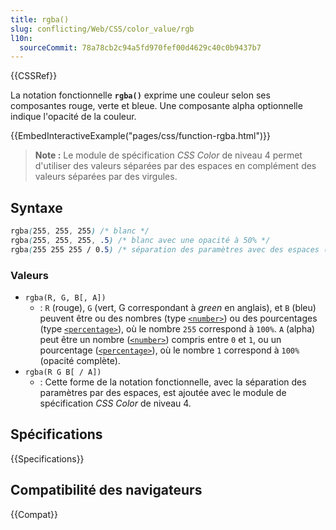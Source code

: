 ```yaml
---
title: rgba()
slug: conflicting/Web/CSS/color_value/rgb
l10n:
  sourceCommit: 78a78cb2c94a5fd970fef00d4629c40c0b9437b7
---
```


{{CSSRef}}

La notation fonctionnelle **`rgba()`** exprime une couleur selon ses composantes rouge, verte et bleue. Une composante alpha optionnelle indique l'opacité de la couleur.

{{EmbedInteractiveExample("pages/css/function-rgba.html")}}

> **Note :** Le module de spécification <i lang="en">CSS Color</i> de niveau 4 permet d'utiliser des valeurs séparées par des espaces en complément des valeurs séparées par des virgules.

## Syntaxe

```css
rgba(255, 255, 255) /* blanc */
rgba(255, 255, 255, .5) /* blanc avec une opacité à 50% */
rgba(255 255 255 / 0.5) /* séparation des paramètres avec des espaces (CSS Color 4) */
```

### Valeurs

- `rgba(R, G, B[, A])`
  - : `R` (rouge), `G` (vert, G correspondant à <i lang="en">green</i> en anglais), et `B` (bleu) peuvent être ou des nombres (type [`<number>`](/fr/docs/Web/CSS/number)) ou des pourcentages (type [`<percentage>`](/fr/docs/Web/CSS/percentage)), où le nombre `255` correspond à `100%`. `A` (alpha) peut être un nombre ([`<number>`](/fr/docs/Web/CSS/number)) compris entre `0` et `1`, ou un pourcentage ([`<percentage>`](/fr/docs/Web/CSS/percentage)), où le nombre `1` correspond à `100%` (opacité complète).
- `rgba(R G B[ / A])`
  - : Cette forme de la notation fonctionnelle, avec la séparation des paramètres par des espaces, est ajoutée avec le module de spécification <i lang="en">CSS Color</i> de niveau 4.

## Spécifications

{{Specifications}}

## Compatibilité des navigateurs

{{Compat}}
